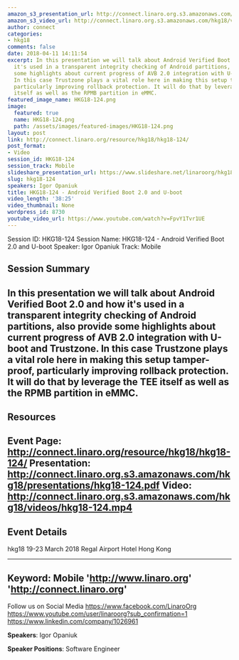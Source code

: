 ```yaml
---
amazon_s3_presentation_url: http://connect.linaro.org.s3.amazonaws.com/hkg18/presentations/hkg18-124.pdf
amazon_s3_video_url: http://connect.linaro.org.s3.amazonaws.com/hkg18/videos/hkg18-124.mp4
author: connect
categories:
- hkg18
comments: false
date: 2018-04-11 14:11:54
excerpt: In this presentation we will talk about Android Verified Boot 2.0 and how
  it's used in a transparent integrity checking of Android partitions, also provide
  some highlights about current progress of AVB 2.0 integration with U-boot and Trustzone.
  In this case Trustzone plays a vital role here in making this setup tamper-proof,
  particularly improving rollback protection. It will do that by leverage the TEE
  itself as well as the RPMB partition in eMMC.
featured_image_name: HKG18-124.png
image:
  featured: true
  name: HKG18-124.png
  path: /assets/images/featured-images/HKG18-124.png
layout: post
link: http://connect.linaro.org/resource/hkg18/hkg18-124/
post_format:
- Video
session_id: HKG18-124
session_track: Mobile
slideshare_presentation_url: https://www.slideshare.net/linaroorg/hkg18124-android-verified-boot-20-and-uboot
slug: hkg18-124
speakers: Igor Opaniuk
title: HKG18-124 - Android Verified Boot 2.0 and U-boot
video_length: '38:25'
video_thumbnail: None
wordpress_id: 8730
youtube_video_url: https://www.youtube.com/watch?v=FpvY1Tvr1UE
---
```


Session ID: HKG18-124
Session Name: HKG18-124 - Android Verified Boot 2.0 and U-boot
Speaker: Igor Opaniuk
Track: Mobile


## Session Summary
In this presentation we will talk about Android Verified Boot 2.0 and how it's used in a transparent integrity checking of Android partitions, also provide some highlights about current progress of AVB 2.0 integration with U-boot and Trustzone. In this case Trustzone plays a vital role here in making this setup tamper-proof, particularly improving rollback protection. It will do that by leverage the TEE itself as well as the RPMB partition in eMMC.
---------------------------------------------------
## Resources
Event Page: http://connect.linaro.org/resource/hkg18/hkg18-124/
Presentation: http://connect.linaro.org.s3.amazonaws.com/hkg18/presentations/hkg18-124.pdf
Video: http://connect.linaro.org.s3.amazonaws.com/hkg18/videos/hkg18-124.mp4
 ---------------------------------------------------
## Event Details
hkg18
19-23 March 2018 
Regal Airport Hotel Hong Kong

---------------------------------------------------
Keyword: Mobile
'http://www.linaro.org'
'http://connect.linaro.org'
---------------------------------------------------
Follow us on Social Media
https://www.facebook.com/LinaroOrg
https://www.youtube.com/user/linaroorg?sub_confirmation=1
https://www.linkedin.com/company/1026961

**Speakers**: Igor Opaniuk

**Speaker Positions**: Software Engineer